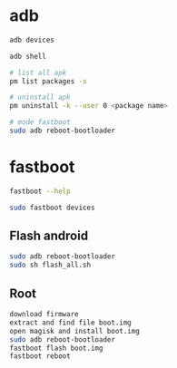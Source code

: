 # adb
```bash
adb devices

adb shell

# list all apk
pm list packages -s

# uninstall apk
pm uninstall -k --user 0 <package name>

```
```bash
# mode fastboot
sudo adb reboot-bootloader
```
# fastboot
```bash
fastboot --help

sudo fastboot devices
```

## Flash android
```bash
sudo adb reboot-bootloader
sudo sh flash_all.sh
```
## Root
```sh
download firmware
extract and find file boot.img
open magisk and install boot.img
sudo adb reboot-bootloader
fastboot flash boot.img
fastboot reboot
```